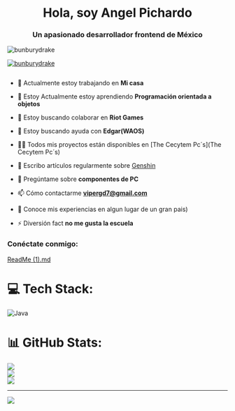 <h1 align="center">Hola, soy Angel Pichardo</h1>
<h3 align="center">Un apasionado desarrollador frontend de México</h3>

<p align="left"> <img src=" https://komarev.com/ghpvc/?username=bunburydrake&label=Profile%20views&color=0e75b6&style=flat" alt="bunburydrake" /> </p>

<p align="left"> <a href="https:/ /github.com/ryo-ma/github-profile-tropic"><img src="https://github-profile-tropico.vercel.app/?username=bunburydrake" alt="bunburydrake" /></a > </p>

<p align="left"> <a href="https://twitter.com/" target="blank"><img src="https://img.shields.io/twitter/follow/?logo=twitter&style=for-the-badge" alt="" /></a> </p>

- 🔭 Actualmente estoy trabajando en **Mi casa**

- 🌱 Estoy Actualmente estoy aprendiendo **Programación orientada a objetos**

- 👯 Estoy buscando colaborar en **Riot Games**

- 🤝 Estoy buscando ayuda con **Edgar(WAOS)**

- 👨‍💻 Todos mis proyectos están disponibles en [The Cecytem Pc´s](The Cecytem Pc´s)

- 📝 Escribo artículos regularmente sobre [ Genshin](Genshin)




- 💬 Pregúntame sobre **componentes de PC**

- 📫 Cómo contactarme **vipergd7@gmail.com**

- 📄 Conoce mis experiencias en algun lugar de un gran pais)

- ⚡ Diversión fact **no me gusta la escuela**

<h3 align="left">Conéctate conmigo:</h3>
<p align="left">
</p>

[ReadMe (1).md](https://github.com/BunburyDrake/BunburyDrake/files/12549588/ReadMe.1.md)
# 💻 Tech Stack:
![Java](https://img.shields.io/badge/java-%23ED8B00.svg?style=for-the-badge&logo=java&logoColor=white)
# 📊 GitHub Stats:
![](https://github-readme-stats.vercel.app/api?username=BunburyDrake&theme=dark&hide_border=false&include_all_commits=false&count_private=false)<br/>
![](https://github-readme-streak-stats.herokuapp.com/?user=BunburyDrake&theme=dark&hide_border=false)<br/>
![](https://github-readme-stats.vercel.app/api/top-langs/?username=BunburyDrake&theme=dark&hide_border=false&include_all_commits=false&count_private=false&layout=compact)

---
[![](https://visitcount.itsvg.in/api?id=BunburyDrake&icon=0&color=0)](https://visitcount.itsvg.in)

<!-- Proudly created with GPRM ( https://gprm.itsvg.in ) -->

